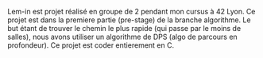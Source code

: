 Lem-in est projet réalisé en groupe de 2 pendant mon cursus à 42 Lyon. Ce projet est dans la premiere partie (pre-stage) de la branche algorithme. Le but étant de trouver le chemin le plus rapide (qui passe par le moins de salles), nous avons utiliser un algorithme de DPS (algo de parcours en profondeur).
Ce projet est coder entierement en C.
